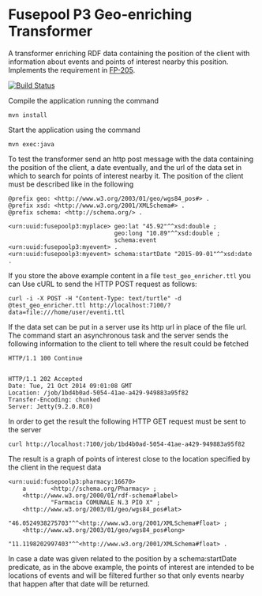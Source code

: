 Fusepool P3 Geo-enriching Transformer
============================

A transformer enriching RDF data containing the position of the client with information about events and points of interest nearby this position.
Implements the requirement in [FP-205](https://fusepool.atlassian.net/browse/FP-205).

[![Build Status](https://travis-ci.org/fusepoolP3/p3-geo-enriching-transformer.svg)](https://travis-ci.org/fusepoolP3/p3-geo-enriching-transformer)

Compile the application running the command

    mvn install

Start the application using the command

    mvn exec:java

To test the transformer send an http post message with the data containing the position of the client, a date eventually, and the url of the data set in which to search for points of interest nearby it. The position of the client must be described like in the following  

    @prefix geo: <http://www.w3.org/2003/01/geo/wgs84_pos#> .
    @prefix xsd: <http://www.w3.org/2001/XMLSchema#> .
    @prefix schema: <http://schema.org/> .

    <urn:uuid:fusepoolp3:myplace> geo:lat "45.92"^^xsd:double ;
                                  geo:long "10.89"^^xsd:double ;
                                  schema:event <urn:uuid:fusepoolp3:myevent> .
    <urn:uuid:fusepoolp3:myevent> schema:startDate "2015-09-01"^^xsd:date .

If you store the above example content in a file `test_geo_enricher.ttl` you can Use cURL to send the HTTP POST request as follows:

    curl -i -X POST -H "Content-Type: text/turtle" -d @test_geo_enricher.ttl http://localhost:7100/?data=file:///home/user/eventi.ttl

If the data set can be put in a server use its http url in place of the file url. The command start an asynchronous task and the server sends the following
information to the client to tell where the result could be fetched

    HTTP/1.1 100 Continue


    HTTP/1.1 202 Accepted
    Date: Tue, 21 Oct 2014 09:01:08 GMT
    Location: /job/1bd4b0ad-5054-41ae-a429-949883a95f82
    Transfer-Encoding: chunked
    Server: Jetty(9.2.0.RC0)

In order to get the result the following HTTP GET request must be sent to the server

    curl http://localhost:7100/job/1bd4b0ad-5054-41ae-a429-949883a95f82

The result is a graph of points of interest close to the location specified by the client in the request data

    <urn:uuid:fusepoolp3:pharmacy:16670>
        a       <http://schema.org/Pharmacy> ;
        <http://www.w3.org/2000/01/rdf-schema#label>
                "Farmacia COMUNALE N.3 PIO X" ;
        <http://www.w3.org/2003/01/geo/wgs84_pos#lat>
                "46.0524938275703"^^<http://www.w3.org/2001/XMLSchema#float> ;
        <http://www.w3.org/2003/01/geo/wgs84_pos#long>
                "11.1198202997403"^^<http://www.w3.org/2001/XMLSchema#float> .

In case a date was given related to the position by a schema:startDate predicate, as in the above example, the points of interest are intended to be locations of events and will be filtered further so that only events nearby that happen after that date will be returned. 
